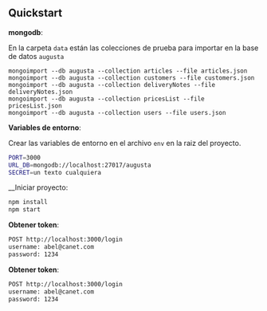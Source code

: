 Quickstart
----------



__mongodb__:

En la carpeta `data` están las colecciones de prueba para importar en la base de datos `augusta`

```
mongoimport --db augusta --collection articles --file articles.json
mongoimport --db augusta --collection customers --file customers.json
mongoimport --db augusta --collection deliveryNotes --file deliveryNotes.json
mongoimport --db augusta --collection pricesList --file pricesList.json
mongoimport --db augusta --collection users --file users.json
```
__Variables de entorno__:

Crear las variables de entorno en el archivo `env` en la raiz del proyecto.

```sh
PORT=3000
URL_DB=mongodb://localhost:27017/augusta
SECRET=un texto cualquiera
```

__Iniciar proyecto:


```sh
npm install
npm start
```

__Obtener token__:

```sh
POST http://localhost:3000/login
username: abel@canet.com
password: 1234
```

__Obtener token__:

```sh
POST http://localhost:3000/login
username: abel@canet.com
password: 1234
```

